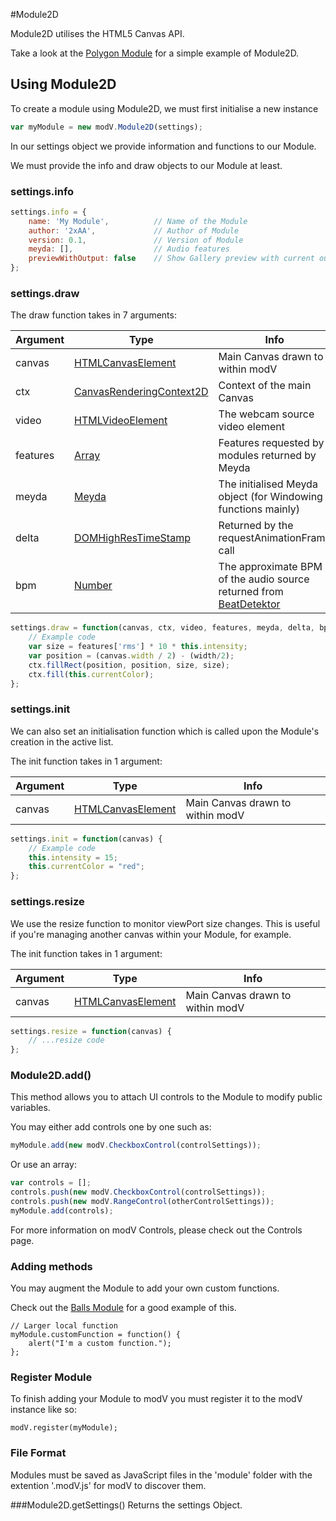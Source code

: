 #Module2D

Module2D utilises the HTML5 Canvas API.

Take a look at the [Polygon Module](https://github.com/2xAA/modV/blob/master/modules/DemoNew.js) for a simple example of  Module2D.

## Using Module2D

To create a module using Module2D, we must first initialise a new instance

```JavaScript
var myModule = new modV.Module2D(settings);
```

In our settings object we provide information and functions to our Module.

We must provide the info and draw objects to our Module at least.

### settings.info

```JavaScript
settings.info = {
	name: 'My Module',			// Name of the Module
	author: '2xAA', 			// Author of Module
	version: 0.1, 				// Version of Module
	meyda: [], 					// Audio features
	previewWithOutput: false 	// Show Gallery preview with current output mixed or not
};
```

### settings.draw
The draw function takes in 7 arguments:

|Argument	|Type						|Info	|
|---		|---						|---	|
|canvas		|[HTMLCanvasElement](https://developer.mozilla.org/en/docs/Web/API/HTMLCanvasElement)			|Main Canvas drawn to within modV|
|ctx		|[CanvasRenderingContext2D](https://developer.mozilla.org/en/docs/Web/API/CanvasRenderingContext2D)	|Context of the main Canvas|
|video		|[HTMLVideoElement](https://developer.mozilla.org/en-US/docs/Web/API/HTMLVideoElement)			|The webcam source video element|
|features	|[Array](https://developer.mozilla.org/en-US/docs/Web/JavaScript/Reference/Global_Objects/Array)						|Features requested by modules returned by Meyda|
|meyda		|[Meyda](github.com/hughrawlinson/meyda)						|The initialised Meyda object (for Windowing functions mainly)|
|delta		|[DOMHighResTimeStamp](https://developer.mozilla.org/en-US/docs/Web/API/DOMHighResTimeStamp)		|Returned by the requestAnimationFrame call|
|bpm		|[Number](https://developer.mozilla.org/en-US/docs/Web/JavaScript/Reference/Global_Objects/Number)						|The approximate BPM of the audio source returned from [BeatDetektor](https://github.com/cjcliffe/beatdetektor)|


```JavaScript
settings.draw = function(canvas, ctx, video, features, meyda, delta, bpm) {
	// Example code
	var size = features['rms'] * 10 * this.intensity;
	var position = (canvas.width / 2) - (width/2);
	ctx.fillRect(position, position, size, size);
	ctx.fill(this.currentColor);
};

```

### settings.init
We can also set an initialisation function which is called upon the Module's creation in the active list.

The init function takes in 1 argument:

|Argument	|Type						|Info	|
|---		|---						|---	|
|canvas		|[HTMLCanvasElement](https://developer.mozilla.org/en/docs/Web/API/HTMLCanvasElement)			|Main Canvas drawn to within modV|

```JavaScript
settings.init = function(canvas) {
	// Example code
	this.intensity = 15;
	this.currentColor = "red";
};
```

### settings.resize
We use the resize function to monitor viewPort size changes. This is useful if you're managing another canvas within your Module, for example.

The init function takes in 1 argument:

|Argument	|Type						|Info	|
|---		|---						|---	|
|canvas		|[HTMLCanvasElement](https://developer.mozilla.org/en/docs/Web/API/HTMLCanvasElement)			|Main Canvas drawn to within modV|

```JavaScript
settings.resize = function(canvas) {
	// ...resize code
};
```

### Module2D.add()
This method allows you to attach UI controls to the Module to modify public variables.

You may either add controls one by one such as:

```JavaScript
myModule.add(new modV.CheckboxControl(controlSettings));
```

Or use an array:

```JavaScript
var controls = [];
controls.push(new modV.CheckboxControl(controlSettings));
controls.push(new modV.RangeControl(otherControlSettings));
myModule.add(controls);
```
For more information on modV Controls, please check out the Controls page.

### Adding methods
You may augment the Module to add your own custom functions.

Check out the [Balls Module](https://github.com/2xAA/modV/blob/master/modules/Ball.js) for a good example of this.

```
// Larger local function
myModule.customFunction = function() {
	alert("I'm a custom function.");
};
```

### Register Module
To finish adding your Module to modV you must register it to the modV instance like so:

```
modV.register(myModule);

```

### File Format
Modules must be saved as JavaScript files in the 'module' folder with the extention '.modV.js' for modV to discover them.

###Module2D.getSettings()
Returns the settings Object.
